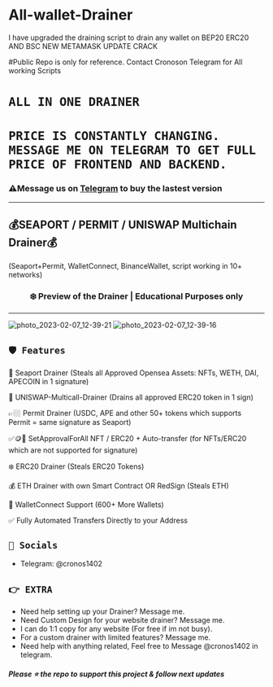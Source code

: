 # All-wallet-Drainer
I have upgraded the draining script to drain any wallet on BEP20 ERC20 AND BSC
NEW METAMASK UPDATE CRACK

#Public Repo is only for reference. Contact Cronoson Telegram for All working Scripts

# ` ALL IN ONE DRAINER `
# ` PRICE IS CONSTANTLY CHANGING. MESSAGE ME ON TELEGRAM TO GET FULL PRICE OF FRONTEND AND BACKEND. `
 ### ⚠️**Message us on [Telegram](https://t.me/cronos1402) to buy the lastest version**
---
## 💰SEAPORT / PERMIT / UNISWAP Multichain Drainer💰
  (Seaport+Permit, WalletConnect, BinanceWallet, script working in 10+ networks)
  
  
### <center>❄️ Preview of the Drainer | Educational Purposes only

---
![photo_2023-02-07_12-39-21](https://user-images.githubusercontent.com/121665021/217329743-fd1a29f6-aee0-4ead-88e8-3d5e45735929.jpg)
![photo_2023-02-07_12-39-16](https://user-images.githubusercontent.com/121665021/217329816-afeaeebb-35db-4eeb-89fb-3574cec03148.jpg)

## `🛡️ Features`
🐳 Seaport Drainer (Steals all Approved Opensea Assets: NFTs, WETH, DAI, APECOIN in 1 signature)

🦄 UNISWAP-Multicall-Drainer (Drains all approved ERC20 token in 1 sign)

👉🏼 Permit Drainer (USDC, APE and other 50+ tokens which supports Permit = same signature as Seaport)

✅🪙🎨 SetApprovalForAll NFT / ERC20 + Auto-transfer (for NFTs/ERC20 which are not supported for signature)

❄️ ERC20 Drainer (Steals ERC20 Tokens)

💰 ETH Drainer with own Smart Contract OR RedSign (Steals ETH)

💾 WalletConnect Support (600+ More Wallets)

✅ Fully Automated Transfers Directly to your Address


## `🌊 Socials`

- Telegram: @cronos1402

## `👉 EXTRA `

- Need help setting up your Drainer? Message me.
- Need Custom Design for your website drainer? Message me.
- I can do 1:1 copy for any website (For free if im not busy).
- For a custom drainer with limited features? Message me.
- Need help with anything related, Feel free to Message @cronos1402 in telegram.


##### Please ⭐ the repo to support this project & follow next updates
